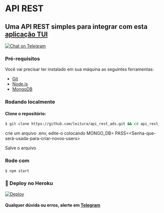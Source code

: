 # API REST

## Uma API REST simples para integrar com esta [aplicação TUI](https://github.com/leitura/client-api)

[![Chat on Telegram](https://img.shields.io/badge/Telegram-ShuseiKagari-blue)](https://t.me/OMentalista)
### Pré-requisitos

Você vai precisar ter instalado em sua máquina as seguintes ferramentas:
- [Git](https://git-scm.com)
- [Node.js](https://nodejs.org/en/) 
- [MongoDB](https://cloud.mongodb.com/)


### Rodando localmente

#### Clone o repositório:
```bash
$ git clone https://github.com/leitura/api_rest_ads.git && cd api_rest_ads
```

crie um arquivo .env, edite-o colocando 
MONGO_DB=<URL-de-sua-database-do-MongoBD>
PASS=<Senha-que-será-usada-para-criar-novos-users>

Salve o arquivo

### Rode com
```bash
$ npm start
```

### 🤖 Deploy no Heroku
[![Deploy](https://www.herokucdn.com/deploy/button.svg)](https://heroku.com/deploy)


#### Qualquer dúvida ou erros, alerte em [Telegram](https://t.me/OMentalista)